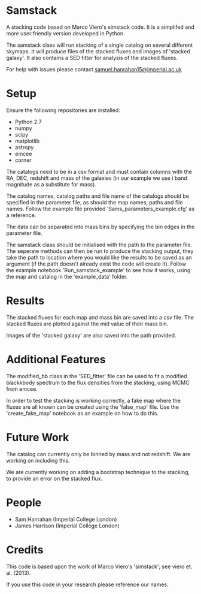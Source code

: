 # Samstack
A stacking code based on Marco Viero's simstack code. It is a simplifed and more user friendly version developed in Python.

The samstack class will run stacking of a single catalog on several different skymaps. It will produce files of the stacked fluxes 
and images of 'stacked galaxy'. It also contains a SED fitter for analysis of the stacked fluxes.

For help with issues please contact samuel.hanrahan15@imperial.ac.uk

# Setup
Ensure the following repositories are installed:
* Python 2.7
* numpy
* scipy
* matplotlib
* astropy
* emcee
* corner

The catalogs need to be in a csv format and must contain columns with the RA, DEC, redshift and mass of the galaxies (in our example we 
use i band magnitude as a substitute for mass).

The catalog names, catalog paths and file name of the catalogs should be specified in the parameter file, as should the map 
names, paths and file names. Follow the example file provided 'Sams_parameters_example.cfg' as a reference. 

The data can be separated into mass bins by specifying the bin edges in the parameter file.

The samstack class should be initialised with the path to the parameter file. The seperate methods can then be run to produce the
stacking output, they take the path to location where you would like the results to be saved as an argument (if the path doesn't already 
exist the code will create it). Follow the example notebook 'Run_samstack_example' to see how it works, using the map and catalog in the 
'example_data' folder.

# Results

The stacked fluxes for each map and mass bin are saved into a csv file. The stacked fluxes are plotted against the mid value
of their mass bin.

Images of the 'stacked galaxy' are also saved into the path provided.

# Additional Features

The modified_bb class in the 'SED_fitter' file can be used to fit a modified blackkbody spectrum to the flux densities from the 
stacking, using MCMC from emcee.

In order to test the stacking is working correctly, a fake map where the fluxes are all known can be created using the 
'false_map' file. Use the 'create_fake_map' notebook as an example on how to do this.


# Future Work

The catalog can currently only be binned by mass and not redshift. We are working on including this.

We are currently working on adding a bootstrap technique to the stacking, to provide an error on the stacked flux.

# People

* Sam Hanrahan (Imperial College London)
* James Harrison (Imperial College London)

# Credits

This code is based upon the work of Marco Viero's 'simstack'; see viero et. al. (2013).

If you use this code in your research please reference our names.




